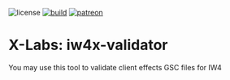 ![license](https://img.shields.io/github/license/diamante0018/iw4x-validator.svg)
[![build](https://github.com/diamante0018/iw4x-validator/workflows/Build/badge.svg)](https://github.com/diamante0018/iw4x-validator/actions)
[![patreon](https://img.shields.io/badge/patreon-support-blue.svg?logo=patreon)](https://www.patreon.com/xlabsproject)

# X-Labs: iw4x-validator
 You may use this tool to validate client effects GSC files for IW4

